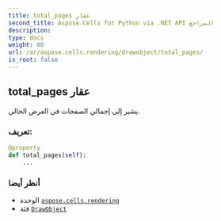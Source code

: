 ```yaml
---
title: total_pages عقار
second_title: Aspose.Cells for Python via .NET API المراجع
description:
type: docs
weight: 80
url: /ar/aspose.cells.rendering/drawobject/total_pages/
is_root: false
---
```

##  total_pages عقار

يشير إلى إجمالي الصفحات في العرض الحالي.
###  تعريف:
```python
@property
def total_pages(self):
    ...
```

###  أنظر أيضا
* الوحدة [`aspose.cells.rendering`](../../)
* فئة [`DrawObject`](/cells/python-net/ar/aspose.cells.rendering/drawobject)
